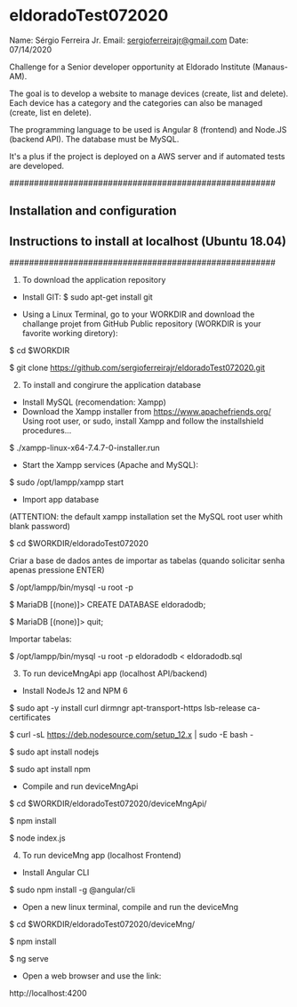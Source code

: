# eldoradoTest072020
Name: Sérgio Ferreira Jr.
Email: sergioferreirajr@gmail.com
Date: 07/14/2020

Challenge for a Senior developer opportunity at Eldorado Institute (Manaus-AM).

The goal is to develop a website to manage devices (create, list and delete). Each device has a category and the categories can also be managed (create, list en delete).

The programming language to be used is Angular 8 (frontend) and Node.JS (backend API). The database must be MySQL.

It's a plus if the project is deployed on a AWS server and if automated tests are developed.

######################################################
## Installation and configuration 
## Instructions to install at localhost (Ubuntu 18.04)
######################################################

1) To download the application repository
- Install GIT:
$ sudo apt-get install git

- Using a Linux Terminal, go to your WORKDIR and download the challange projet from GitHub Public repository (WORKDIR is your favorite working diretory):

$ cd $WORKDIR

$ git clone https://github.com/sergioferreirajr/eldoradoTest072020.git


2) To install and congirure the application database
- Install MySQL (recomendation: Xampp)
- Download the Xampp installer from https://www.apachefriends.org/
Using root user, or sudo, install Xampp and follow the installshield procedures...

$ ./xampp-linux-x64-7.4.7-0-installer.run

- Start the Xampp services (Apache and MySQL):

$ sudo /opt/lampp/xampp start

- Import app database 

(ATTENTION: the default xampp installation set the MySQL root user whith blank password)

$ cd $WORKDIR/eldoradoTest072020

Criar a base de dados antes de importar as tabelas (quando solicitar senha apenas pressione ENTER)

$ /opt/lampp/bin/mysql -u root -p

$ MariaDB [(none)]> CREATE DATABASE eldoradodb;

$ MariaDB [(none)]> quit;

Importar tabelas:

$ /opt/lampp/bin/mysql -u root -p eldoradodb < eldoradodb.sql


3) To run deviceMngApi app (localhost API/backend)
- Install NodeJs 12 and NPM 6

$ sudo apt -y install curl dirmngr apt-transport-https lsb-release ca-certificates

$ curl -sL https://deb.nodesource.com/setup_12.x | sudo -E bash -

$ sudo apt install nodejs

$ sudo apt install npm

- Compile and run deviceMngApi

$ cd $WORKDIR/eldoradoTest072020/deviceMngApi/

$ npm install

$ node index.js

4) To run deviceMng app (localhost Frontend)
- Install Angular CLI

$ sudo npm install -g @angular/cli

- Open a new linux terminal, compile and run the deviceMng

$ cd $WORKDIR/eldoradoTest072020/deviceMng/

$ npm install

$ ng serve
- Open a web browser and use the link:

http://localhost:4200
